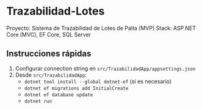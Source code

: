 # Trazabilidad-Lotes

Proyecto: Sistema de Trazabilidad de Lotes de Palta (MVP)
Stack: ASP.NET Core (MVC), EF Core, SQL Server

## Instrucciones rápidas
1. Configurar connection string en `src/TrazabilidadApp/appsettings.json`
2. Desde `src/TrazabilidadApp`:
   - `dotnet tool install --global dotnet-ef` (si es necesario)
   - `dotnet ef migrations add InitialCreate`
   - `dotnet ef database update`
   - `dotnet run`
